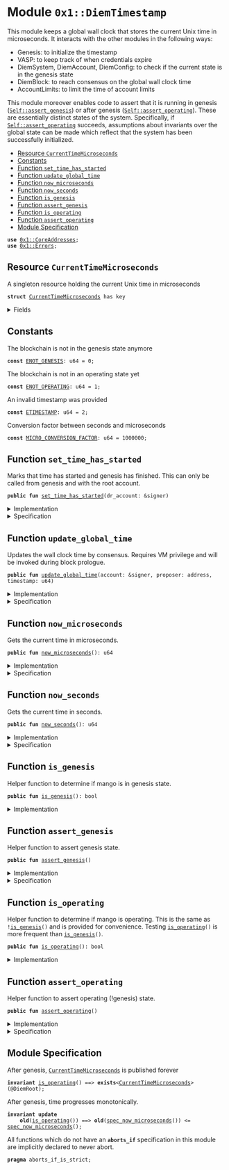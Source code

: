 
<a name="0x1_DiemTimestamp"></a>

# Module `0x1::DiemTimestamp`

This module keeps a global wall clock that stores the current Unix time in microseconds.
It interacts with the other modules in the following ways:

* Genesis: to initialize the timestamp
* VASP: to keep track of when credentials expire
* DiemSystem, DiemAccount, DiemConfig: to check if the current state is in the genesis state
* DiemBlock: to reach consensus on the global wall clock time
* AccountLimits: to limit the time of account limits

This module moreover enables code to assert that it is running in genesis (<code><a href="DiemTimestamp.md#0x1_DiemTimestamp_assert_genesis">Self::assert_genesis</a></code>) or after
genesis (<code><a href="DiemTimestamp.md#0x1_DiemTimestamp_assert_operating">Self::assert_operating</a></code>). These are essentially distinct states of the system. Specifically,
if <code><a href="DiemTimestamp.md#0x1_DiemTimestamp_assert_operating">Self::assert_operating</a></code> succeeds, assumptions about invariants over the global state can be made
which reflect that the system has been successfully initialized.


-  [Resource `CurrentTimeMicroseconds`](#0x1_DiemTimestamp_CurrentTimeMicroseconds)
-  [Constants](#@Constants_0)
-  [Function `set_time_has_started`](#0x1_DiemTimestamp_set_time_has_started)
-  [Function `update_global_time`](#0x1_DiemTimestamp_update_global_time)
-  [Function `now_microseconds`](#0x1_DiemTimestamp_now_microseconds)
-  [Function `now_seconds`](#0x1_DiemTimestamp_now_seconds)
-  [Function `is_genesis`](#0x1_DiemTimestamp_is_genesis)
-  [Function `assert_genesis`](#0x1_DiemTimestamp_assert_genesis)
-  [Function `is_operating`](#0x1_DiemTimestamp_is_operating)
-  [Function `assert_operating`](#0x1_DiemTimestamp_assert_operating)
-  [Module Specification](#@Module_Specification_1)


<pre><code><b>use</b> <a href="CoreAddresses.md#0x1_CoreAddresses">0x1::CoreAddresses</a>;
<b>use</b> <a href="../../../../../../move-stdlib/docs/Errors.md#0x1_Errors">0x1::Errors</a>;
</code></pre>



<a name="0x1_DiemTimestamp_CurrentTimeMicroseconds"></a>

## Resource `CurrentTimeMicroseconds`

A singleton resource holding the current Unix time in microseconds


<pre><code><b>struct</b> <a href="DiemTimestamp.md#0x1_DiemTimestamp_CurrentTimeMicroseconds">CurrentTimeMicroseconds</a> has key
</code></pre>



<details>
<summary>Fields</summary>


<dl>
<dt>
<code>microseconds: u64</code>
</dt>
<dd>

</dd>
</dl>


</details>

<a name="@Constants_0"></a>

## Constants


<a name="0x1_DiemTimestamp_ENOT_GENESIS"></a>

The blockchain is not in the genesis state anymore


<pre><code><b>const</b> <a href="DiemTimestamp.md#0x1_DiemTimestamp_ENOT_GENESIS">ENOT_GENESIS</a>: u64 = 0;
</code></pre>



<a name="0x1_DiemTimestamp_ENOT_OPERATING"></a>

The blockchain is not in an operating state yet


<pre><code><b>const</b> <a href="DiemTimestamp.md#0x1_DiemTimestamp_ENOT_OPERATING">ENOT_OPERATING</a>: u64 = 1;
</code></pre>



<a name="0x1_DiemTimestamp_ETIMESTAMP"></a>

An invalid timestamp was provided


<pre><code><b>const</b> <a href="DiemTimestamp.md#0x1_DiemTimestamp_ETIMESTAMP">ETIMESTAMP</a>: u64 = 2;
</code></pre>



<a name="0x1_DiemTimestamp_MICRO_CONVERSION_FACTOR"></a>

Conversion factor between seconds and microseconds


<pre><code><b>const</b> <a href="DiemTimestamp.md#0x1_DiemTimestamp_MICRO_CONVERSION_FACTOR">MICRO_CONVERSION_FACTOR</a>: u64 = 1000000;
</code></pre>



<a name="0x1_DiemTimestamp_set_time_has_started"></a>

## Function `set_time_has_started`

Marks that time has started and genesis has finished. This can only be called from genesis and with the root
account.


<pre><code><b>public</b> <b>fun</b> <a href="DiemTimestamp.md#0x1_DiemTimestamp_set_time_has_started">set_time_has_started</a>(dr_account: &signer)
</code></pre>



<details>
<summary>Implementation</summary>


<pre><code><b>public</b> <b>fun</b> <a href="DiemTimestamp.md#0x1_DiemTimestamp_set_time_has_started">set_time_has_started</a>(dr_account: &signer) {
    <a href="DiemTimestamp.md#0x1_DiemTimestamp_assert_genesis">assert_genesis</a>();
    <a href="CoreAddresses.md#0x1_CoreAddresses_assert_diem_root">CoreAddresses::assert_diem_root</a>(dr_account);
    <b>let</b> timer = <a href="DiemTimestamp.md#0x1_DiemTimestamp_CurrentTimeMicroseconds">CurrentTimeMicroseconds</a> { microseconds: 0 };
    move_to(dr_account, timer);
}
</code></pre>



</details>

<details>
<summary>Specification</summary>


The friend of this function is <code><a href="Genesis.md#0x1_Genesis_initialize">Genesis::initialize</a></code> which means that
this function can't be verified on its own and has to be verified in
context of Genesis execution.
After time has started, all invariants guarded by <code><a href="DiemTimestamp.md#0x1_DiemTimestamp_is_operating">DiemTimestamp::is_operating</a></code>
will become activated and need to hold.


<pre><code><b>pragma</b> <b>friend</b> = DiemFramework::Genesis::initialize;
<b>include</b> <a href="DiemTimestamp.md#0x1_DiemTimestamp_AbortsIfNotGenesis">AbortsIfNotGenesis</a>;
<b>include</b> <a href="CoreAddresses.md#0x1_CoreAddresses_AbortsIfNotDiemRoot">CoreAddresses::AbortsIfNotDiemRoot</a>{account: dr_account};
<b>ensures</b> <a href="DiemTimestamp.md#0x1_DiemTimestamp_is_operating">is_operating</a>();
</code></pre>



</details>

<a name="0x1_DiemTimestamp_update_global_time"></a>

## Function `update_global_time`

Updates the wall clock time by consensus. Requires VM privilege and will be invoked during block prologue.


<pre><code><b>public</b> <b>fun</b> <a href="DiemTimestamp.md#0x1_DiemTimestamp_update_global_time">update_global_time</a>(account: &signer, proposer: address, timestamp: u64)
</code></pre>



<details>
<summary>Implementation</summary>


<pre><code><b>public</b> <b>fun</b> <a href="DiemTimestamp.md#0x1_DiemTimestamp_update_global_time">update_global_time</a>(
    account: &signer,
    proposer: address,
    timestamp: u64
) <b>acquires</b> <a href="DiemTimestamp.md#0x1_DiemTimestamp_CurrentTimeMicroseconds">CurrentTimeMicroseconds</a> {
    <a href="DiemTimestamp.md#0x1_DiemTimestamp_assert_operating">assert_operating</a>();
    // Can only be invoked by DiemVM signer.
    <a href="CoreAddresses.md#0x1_CoreAddresses_assert_vm">CoreAddresses::assert_vm</a>(account);

    <b>let</b> global_timer = borrow_global_mut&lt;<a href="DiemTimestamp.md#0x1_DiemTimestamp_CurrentTimeMicroseconds">CurrentTimeMicroseconds</a>&gt;(@DiemRoot);
    <b>let</b> now = global_timer.microseconds;
    <b>if</b> (proposer == @VMReserved) {
        // NIL block <b>with</b> null address <b>as</b> proposer. Timestamp must be equal.
        <b>assert</b>(now == timestamp, <a href="../../../../../../move-stdlib/docs/Errors.md#0x1_Errors_invalid_argument">Errors::invalid_argument</a>(<a href="DiemTimestamp.md#0x1_DiemTimestamp_ETIMESTAMP">ETIMESTAMP</a>));
    } <b>else</b> {
        // Normal block. Time must advance
        <b>assert</b>(now &lt; timestamp, <a href="../../../../../../move-stdlib/docs/Errors.md#0x1_Errors_invalid_argument">Errors::invalid_argument</a>(<a href="DiemTimestamp.md#0x1_DiemTimestamp_ETIMESTAMP">ETIMESTAMP</a>));
    };
    global_timer.microseconds = timestamp;
}
</code></pre>



</details>

<details>
<summary>Specification</summary>



<pre><code><b>pragma</b> opaque;
<b>modifies</b> <b>global</b>&lt;<a href="DiemTimestamp.md#0x1_DiemTimestamp_CurrentTimeMicroseconds">CurrentTimeMicroseconds</a>&gt;(@DiemRoot);
<b>let</b> now = <a href="DiemTimestamp.md#0x1_DiemTimestamp_spec_now_microseconds">spec_now_microseconds</a>();
<b>let</b> post post_now = <a href="DiemTimestamp.md#0x1_DiemTimestamp_spec_now_microseconds">spec_now_microseconds</a>();
</code></pre>


Conditions unique for abstract and concrete version of this function.


<pre><code><b>include</b> <a href="DiemTimestamp.md#0x1_DiemTimestamp_AbortsIfNotOperating">AbortsIfNotOperating</a>;
<b>include</b> <a href="CoreAddresses.md#0x1_CoreAddresses_AbortsIfNotVM">CoreAddresses::AbortsIfNotVM</a>;
<b>ensures</b> post_now == timestamp;
</code></pre>


Conditions we only check for the implementation, but do not pass to the caller.


<pre><code><b>aborts_if</b> [concrete]
    (<b>if</b> (proposer == @VMReserved) {
        now != timestamp
     } <b>else</b>  {
        now &gt;= timestamp
     }
    )
    <b>with</b> <a href="../../../../../../move-stdlib/docs/Errors.md#0x1_Errors_INVALID_ARGUMENT">Errors::INVALID_ARGUMENT</a>;
</code></pre>



</details>

<a name="0x1_DiemTimestamp_now_microseconds"></a>

## Function `now_microseconds`

Gets the current time in microseconds.


<pre><code><b>public</b> <b>fun</b> <a href="DiemTimestamp.md#0x1_DiemTimestamp_now_microseconds">now_microseconds</a>(): u64
</code></pre>



<details>
<summary>Implementation</summary>


<pre><code><b>public</b> <b>fun</b> <a href="DiemTimestamp.md#0x1_DiemTimestamp_now_microseconds">now_microseconds</a>(): u64 <b>acquires</b> <a href="DiemTimestamp.md#0x1_DiemTimestamp_CurrentTimeMicroseconds">CurrentTimeMicroseconds</a> {
    <a href="DiemTimestamp.md#0x1_DiemTimestamp_assert_operating">assert_operating</a>();
    borrow_global&lt;<a href="DiemTimestamp.md#0x1_DiemTimestamp_CurrentTimeMicroseconds">CurrentTimeMicroseconds</a>&gt;(@DiemRoot).microseconds
}
</code></pre>



</details>

<details>
<summary>Specification</summary>



<pre><code><b>pragma</b> opaque;
<b>include</b> <a href="DiemTimestamp.md#0x1_DiemTimestamp_AbortsIfNotOperating">AbortsIfNotOperating</a>;
<b>ensures</b> result == <a href="DiemTimestamp.md#0x1_DiemTimestamp_spec_now_microseconds">spec_now_microseconds</a>();
</code></pre>




<a name="0x1_DiemTimestamp_spec_now_microseconds"></a>


<pre><code><b>fun</b> <a href="DiemTimestamp.md#0x1_DiemTimestamp_spec_now_microseconds">spec_now_microseconds</a>(): u64 {
   <b>global</b>&lt;<a href="DiemTimestamp.md#0x1_DiemTimestamp_CurrentTimeMicroseconds">CurrentTimeMicroseconds</a>&gt;(@DiemRoot).microseconds
}
</code></pre>



</details>

<a name="0x1_DiemTimestamp_now_seconds"></a>

## Function `now_seconds`

Gets the current time in seconds.


<pre><code><b>public</b> <b>fun</b> <a href="DiemTimestamp.md#0x1_DiemTimestamp_now_seconds">now_seconds</a>(): u64
</code></pre>



<details>
<summary>Implementation</summary>


<pre><code><b>public</b> <b>fun</b> <a href="DiemTimestamp.md#0x1_DiemTimestamp_now_seconds">now_seconds</a>(): u64 <b>acquires</b> <a href="DiemTimestamp.md#0x1_DiemTimestamp_CurrentTimeMicroseconds">CurrentTimeMicroseconds</a> {
    <a href="DiemTimestamp.md#0x1_DiemTimestamp_now_microseconds">now_microseconds</a>() / <a href="DiemTimestamp.md#0x1_DiemTimestamp_MICRO_CONVERSION_FACTOR">MICRO_CONVERSION_FACTOR</a>
}
</code></pre>



</details>

<details>
<summary>Specification</summary>



<pre><code><b>pragma</b> opaque;
<b>include</b> <a href="DiemTimestamp.md#0x1_DiemTimestamp_AbortsIfNotOperating">AbortsIfNotOperating</a>;
<b>ensures</b> result == <a href="DiemTimestamp.md#0x1_DiemTimestamp_spec_now_microseconds">spec_now_microseconds</a>() /  <a href="DiemTimestamp.md#0x1_DiemTimestamp_MICRO_CONVERSION_FACTOR">MICRO_CONVERSION_FACTOR</a>;
</code></pre>




<a name="0x1_DiemTimestamp_spec_now_seconds"></a>


<pre><code><b>fun</b> <a href="DiemTimestamp.md#0x1_DiemTimestamp_spec_now_seconds">spec_now_seconds</a>(): u64 {
   <b>global</b>&lt;<a href="DiemTimestamp.md#0x1_DiemTimestamp_CurrentTimeMicroseconds">CurrentTimeMicroseconds</a>&gt;(@DiemRoot).microseconds / <a href="DiemTimestamp.md#0x1_DiemTimestamp_MICRO_CONVERSION_FACTOR">MICRO_CONVERSION_FACTOR</a>
}
</code></pre>



</details>

<a name="0x1_DiemTimestamp_is_genesis"></a>

## Function `is_genesis`

Helper function to determine if mango is in genesis state.


<pre><code><b>public</b> <b>fun</b> <a href="DiemTimestamp.md#0x1_DiemTimestamp_is_genesis">is_genesis</a>(): bool
</code></pre>



<details>
<summary>Implementation</summary>


<pre><code><b>public</b> <b>fun</b> <a href="DiemTimestamp.md#0x1_DiemTimestamp_is_genesis">is_genesis</a>(): bool {
    !<b>exists</b>&lt;<a href="DiemTimestamp.md#0x1_DiemTimestamp_CurrentTimeMicroseconds">CurrentTimeMicroseconds</a>&gt;(@DiemRoot)
}
</code></pre>



</details>

<a name="0x1_DiemTimestamp_assert_genesis"></a>

## Function `assert_genesis`

Helper function to assert genesis state.


<pre><code><b>public</b> <b>fun</b> <a href="DiemTimestamp.md#0x1_DiemTimestamp_assert_genesis">assert_genesis</a>()
</code></pre>



<details>
<summary>Implementation</summary>


<pre><code><b>public</b> <b>fun</b> <a href="DiemTimestamp.md#0x1_DiemTimestamp_assert_genesis">assert_genesis</a>() {
    <b>assert</b>(<a href="DiemTimestamp.md#0x1_DiemTimestamp_is_genesis">is_genesis</a>(), <a href="../../../../../../move-stdlib/docs/Errors.md#0x1_Errors_invalid_state">Errors::invalid_state</a>(<a href="DiemTimestamp.md#0x1_DiemTimestamp_ENOT_GENESIS">ENOT_GENESIS</a>));
}
</code></pre>



</details>

<details>
<summary>Specification</summary>



<pre><code><b>pragma</b> opaque = <b>true</b>;
<b>include</b> <a href="DiemTimestamp.md#0x1_DiemTimestamp_AbortsIfNotGenesis">AbortsIfNotGenesis</a>;
</code></pre>


Helper schema to specify that a function aborts if not in genesis.


<a name="0x1_DiemTimestamp_AbortsIfNotGenesis"></a>


<pre><code><b>schema</b> <a href="DiemTimestamp.md#0x1_DiemTimestamp_AbortsIfNotGenesis">AbortsIfNotGenesis</a> {
    <b>aborts_if</b> !<a href="DiemTimestamp.md#0x1_DiemTimestamp_is_genesis">is_genesis</a>() <b>with</b> <a href="../../../../../../move-stdlib/docs/Errors.md#0x1_Errors_INVALID_STATE">Errors::INVALID_STATE</a>;
}
</code></pre>



</details>

<a name="0x1_DiemTimestamp_is_operating"></a>

## Function `is_operating`

Helper function to determine if mango is operating. This is the same as <code>!<a href="DiemTimestamp.md#0x1_DiemTimestamp_is_genesis">is_genesis</a>()</code> and is provided
for convenience. Testing <code><a href="DiemTimestamp.md#0x1_DiemTimestamp_is_operating">is_operating</a>()</code> is more frequent than <code><a href="DiemTimestamp.md#0x1_DiemTimestamp_is_genesis">is_genesis</a>()</code>.


<pre><code><b>public</b> <b>fun</b> <a href="DiemTimestamp.md#0x1_DiemTimestamp_is_operating">is_operating</a>(): bool
</code></pre>



<details>
<summary>Implementation</summary>


<pre><code><b>public</b> <b>fun</b> <a href="DiemTimestamp.md#0x1_DiemTimestamp_is_operating">is_operating</a>(): bool {
    <b>exists</b>&lt;<a href="DiemTimestamp.md#0x1_DiemTimestamp_CurrentTimeMicroseconds">CurrentTimeMicroseconds</a>&gt;(@DiemRoot)
}
</code></pre>



</details>

<a name="0x1_DiemTimestamp_assert_operating"></a>

## Function `assert_operating`

Helper function to assert operating (!genesis) state.


<pre><code><b>public</b> <b>fun</b> <a href="DiemTimestamp.md#0x1_DiemTimestamp_assert_operating">assert_operating</a>()
</code></pre>



<details>
<summary>Implementation</summary>


<pre><code><b>public</b> <b>fun</b> <a href="DiemTimestamp.md#0x1_DiemTimestamp_assert_operating">assert_operating</a>() {
    <b>assert</b>(<a href="DiemTimestamp.md#0x1_DiemTimestamp_is_operating">is_operating</a>(), <a href="../../../../../../move-stdlib/docs/Errors.md#0x1_Errors_invalid_state">Errors::invalid_state</a>(<a href="DiemTimestamp.md#0x1_DiemTimestamp_ENOT_OPERATING">ENOT_OPERATING</a>));
}
</code></pre>



</details>

<details>
<summary>Specification</summary>



<pre><code><b>pragma</b> opaque = <b>true</b>;
<b>include</b> <a href="DiemTimestamp.md#0x1_DiemTimestamp_AbortsIfNotOperating">AbortsIfNotOperating</a>;
</code></pre>


Helper schema to specify that a function aborts if not operating.


<a name="0x1_DiemTimestamp_AbortsIfNotOperating"></a>


<pre><code><b>schema</b> <a href="DiemTimestamp.md#0x1_DiemTimestamp_AbortsIfNotOperating">AbortsIfNotOperating</a> {
    <b>aborts_if</b> !<a href="DiemTimestamp.md#0x1_DiemTimestamp_is_operating">is_operating</a>() <b>with</b> <a href="../../../../../../move-stdlib/docs/Errors.md#0x1_Errors_INVALID_STATE">Errors::INVALID_STATE</a>;
}
</code></pre>



</details>

<a name="@Module_Specification_1"></a>

## Module Specification



After genesis, <code><a href="DiemTimestamp.md#0x1_DiemTimestamp_CurrentTimeMicroseconds">CurrentTimeMicroseconds</a></code> is published forever


<pre><code><b>invariant</b> <a href="DiemTimestamp.md#0x1_DiemTimestamp_is_operating">is_operating</a>() ==&gt; <b>exists</b>&lt;<a href="DiemTimestamp.md#0x1_DiemTimestamp_CurrentTimeMicroseconds">CurrentTimeMicroseconds</a>&gt;(@DiemRoot);
</code></pre>


After genesis, time progresses monotonically.


<pre><code><b>invariant</b> <b>update</b>
    <b>old</b>(<a href="DiemTimestamp.md#0x1_DiemTimestamp_is_operating">is_operating</a>()) ==&gt; <b>old</b>(<a href="DiemTimestamp.md#0x1_DiemTimestamp_spec_now_microseconds">spec_now_microseconds</a>()) &lt;= <a href="DiemTimestamp.md#0x1_DiemTimestamp_spec_now_microseconds">spec_now_microseconds</a>();
</code></pre>



All functions which do not have an <code><b>aborts_if</b></code> specification in this module are implicitly declared
to never abort.


<pre><code><b>pragma</b> aborts_if_is_strict;
</code></pre>


[//]: # ("File containing references which can be used from documentation")
[ACCESS_CONTROL]: https://github.com/mango/dip/blob/main/dips/dip-2.md
[ROLE]: https://github.com/mango/dip/blob/main/dips/dip-2.md#roles
[PERMISSION]: https://github.com/mango/dip/blob/main/dips/dip-2.md#permissions
